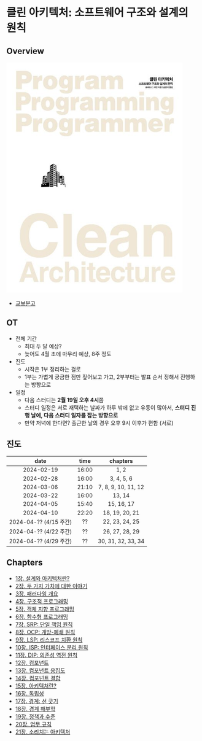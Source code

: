# 클린 아키텍처: 소프트웨어 구조와 설계의 원칙

## Overview

![book.jpg](./book.jpg)

- [교보문고](https://product.kyobobook.co.kr/detail/S000001033082)

## OT

- 전체 기간
  - 최대 두 달 예상?
  - 늦어도 4월 초에 마무리 예상, 8주 정도
- 진도
  - 시작은 1부 정리하는 걸로
  - 1부는 가볍게 궁금한 점만 짚어보고 가고, 2부부터는 발표 순서 정해서 진행하는 방향으로
- 일정
  - 다음 스터디는 **2월 19일 오후 4시**쯤
  - 스터디 일정은 서로 재택하는 날짜가 하루 밖에 없고 유동이 많아서, **스터디 진행 날에, 다음 스터디 일자를 잡는 방향으로**
  - 만약 저녁에 한다면? 출근한 날의 경우 오후 9시 이후가 편함 (서로)

## 진도

|          date          | time  |      chapters       |
| :--------------------: | :---: | :-----------------: |
|       2024-02-19       | 16:00 |        1, 2         |
|       2024-02-28       | 16:00 |     3, 4, 5, 6      |
|       2024-03-06       | 21:10 | 7, 8, 9, 10, 11, 12 |
|       2024-03-22       | 16:00 |       13, 14        |
|       2024-04-05       | 15:40 |     15, 16, 17      |
|       2024-04-10       | 22:20 |   18, 19, 20, 21    |
| 2024-04-?? (4/15 주간) |  ??   |   22, 23, 24, 25    |
| 2024-04-?? (4/22 주간) |  ??   |   26, 27, 28, 29    |
| 2024-04-?? (4/29 주간) |  ??   | 30, 31, 32, 33, 34  |

## Chapters

- [1장. 설계와 아키텍처란?](./chapter01/)
- [2장. 두 가지 가치에 대한 이야기](./chapter02/)
- [3장. 패러다임 개요](./chapter03/)
- [4장. 구조적 프로그래밍](./chapter04/)
- [5장. 객체 지향 프로그래밍](./chapter05/)
- [6장. 함수형 프로그래밍](./chapter06/)
- [7장. SRP: 단일 책임 원칙](./chapter07/)
- [8장. OCP: 개방-폐쇄 원칙](./chapter08/)
- [9장. LSP: 리스코프 치환 원칙](./chapter09/)
- [10장. ISP: 인터페이스 분리 원칙](./chapter10/)
- [11장. DIP: 의존성 역전 원칙](./chapter11/)
- [12장. 컴포넌트](./chapter12/)
- [13장. 컴포넌트 응집도](./chapter13/)
- [14장. 컴포넌트 결합](./chapter14/)
- [15장. 아키텍처란?](./chapter15/)
- [16장. 독립성](./chapter16/)
- [17장. 경계: 선 긋기](./chapter17/)
- [18장. 경계 해부학](./chapter18/)
- [19장. 정책과 수준](./chapter19/)
- [20장. 업무 규칙](./chapter20/)
- [21장. 소리치는 아키텍처](./chapter21/)
